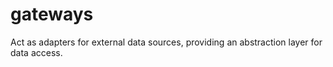 # gateways

Act as adapters for external data sources, providing an abstraction layer for data access.
